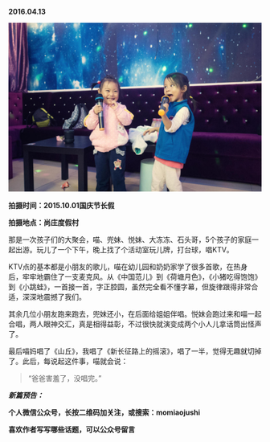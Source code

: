 
          
            
**2016.04.13**



![](img/51001-68fcfc3da387386e.jpg)




**拍摄时间：2015.10.01国庆节长假**

**拍摄地点：尚庄度假村**

那是一次孩子们的大聚会，喵、兜妹、悦妹、大冻冻、石头哥，5个孩子的家庭一起出游。玩儿了一个下午，晚上找了个活动室玩儿牌，打台球，唱KTV。

KTV点的基本都是小朋友的歌儿，喵在幼儿园和奶奶家学了很多首歌，在热身后，牢牢地霸住了一支麦克风。从《中国范儿》到《荷塘月色》，《小猪吃得饱饱》到《小跳蛙》，一首接一首，字正腔圆，虽然完全看不懂字幕，但旋律跟得非常合适，深深地震撼了我们。

其余几位小朋友跑来跑去，兜妹还小，在后面给姐姐伴唱。悦妹会跑过来和喵一起合唱，两人眼神交汇，真是相得益彰，不过很快就演变成两个小人儿拿话筒出怪声了。

最后喵妈唱了《山丘》，我唱了《新长征路上的摇滚》，唱了一半，觉得无趣就切掉了。此后，每说起这件事，喵就会说：
>“爸爸害羞了，没唱完。”




***新篇预告：***


**个人微信公众号，长按二维码加关注，或搜索：momiaojushi**

**喜欢作者写写哪些话题，可以公众号留言**




          
        